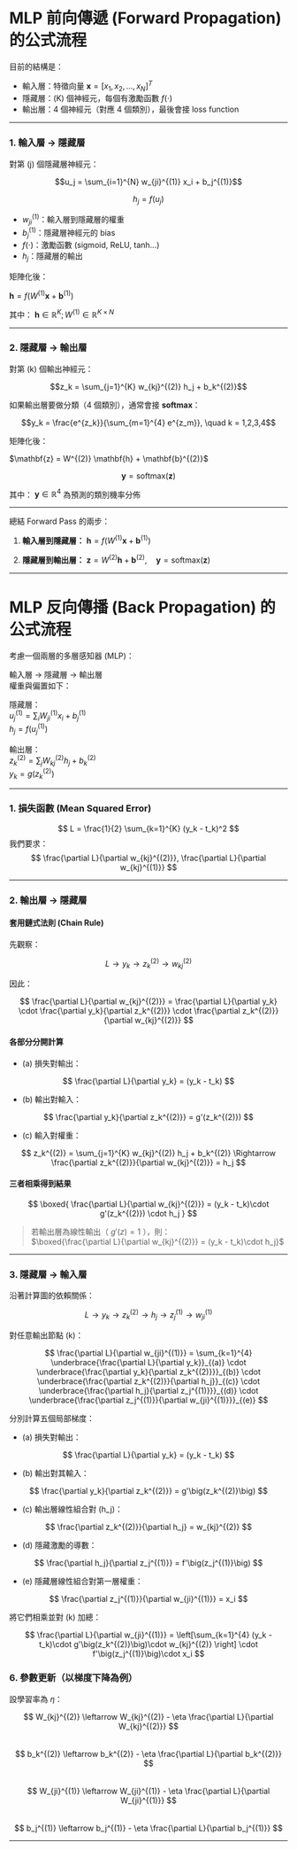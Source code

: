 # **MLP 前向傳遞 (Forward Propagation)** 的公式流程  
目前的結構是：

* 輸入層：特徵向量 $\mathbf{x} = [x_1, x_2, ..., x_N]^T$
* 隱藏層：(K) 個神經元，每個有激勵函數 $f(\cdot)$
* 輸出層：4 個神經元（對應 4 個類別），最後會接 loss function

---

### 1. 輸入層 → 隱藏層

對第 (j) 個隱藏層神經元：

$$u_j = \sum_{i=1}^{N} w_{ji}^{(1)} x_i + b_j^{(1)}$$

$$h_j = f(u_j)$$

* $w_{ji}^{(1)}$：輸入層到隱藏層的權重
* $b_j^{(1)}$：隱藏層神經元的 bias
* $f(\cdot)$：激勵函數 (sigmoid, ReLU, tanh...)
* $h_j$：隱藏層的輸出

矩陣化後：

$\mathbf{h} = f\big(W^{(1)} \mathbf{x} + \mathbf{b}^{(1)}\big)$

其中：
$\mathbf{h} \in \mathbb{R}^K ; W^{(1)} \in \mathbb{R}^{K \times N}$

---

### 2. 隱藏層 → 輸出層

對第 (k) 個輸出神經元：

$$z_k = \sum_{j=1}^{K} w_{kj}^{(2)} h_j + b_k^{(2)}$$

如果輸出層要做分類（4 個類別），通常會接 **softmax**：

$$y_k = \frac{e^{z_k}}{\sum_{m=1}^{4} e^{z_m}}, \quad k = 1,2,3,4$$

矩陣化後：

$\mathbf{z} = W^{(2)} \mathbf{h} + \mathbf{b}^{(2)}\$

$$\mathbf{y} = \text{softmax}(\mathbf{z})$$

其中：
$\mathbf{y} \in \mathbb{R}^4$ 為預測的類別機率分佈

---

總結 Forward Pass 的兩步：

1. **輸入層到隱藏層：**
   $\mathbf{h} = f\big(W^{(1)} \mathbf{x} + \mathbf{b}^{(1)}\big)$

2. **隱藏層到輸出層：**
   $\mathbf{z} = W^{(2)} \mathbf{h} + \mathbf{b}^{(2)}, \quad \mathbf{y} = \text{softmax}(\mathbf{z})$

---


# MLP 反向傳播 (Back Propagation) 的公式流程 

考慮一個兩層的多層感知器 (MLP)：

輸入層 → 隱藏層 → 輸出層  
權重與偏置如下：

隱藏層：  <br>
$u_j^{(1)} = \sum_i W_{ji}^{(1)} x_i + b_j^{(1)}$  
$h_j = f(u_j^{(1)})$

輸出層： <br>
$z_k^{(2)} = \sum_j W_{kj}^{(2)} h_j + b_k^{(2)}$  
$y_k = g(z_k^{(2)})$

---

### **1. 損失函數 (Mean Squared Error)**

$$ L = \frac{1}{2} \sum_{k=1}^{K} (y_k - t_k)^2 $$
我們要求：
$$
\frac{\partial L}{\partial w_{kj}^{(2)}},    \frac{\partial L}{\partial w_{kj}^{(1)}}
$$

---
### **2. 輸出層 → 隱藏層**
#### 套用鏈式法則 (Chain Rule)

先觀察：

$$
L \to y_k \to z_k^{(2)} \to w_{kj}^{(2)}
$$

因此：

$$
\frac{\partial L}{\partial w_{kj}^{(2)}} 
= \frac{\partial L}{\partial y_k} 
  \cdot \frac{\partial y_k}{\partial z_k^{(2)}}
  \cdot \frac{\partial z_k^{(2)}}{\partial w_{kj}^{(2)}}
$$

#### 各部分分開計算

- (a) 損失對輸出：

$$
\frac{\partial L}{\partial y_k} = (y_k - t_k)
$$

- (b) 輸出對輸入：

$$
\frac{\partial y_k}{\partial z_k^{(2)}} = g'(z_k^{(2)})
$$

- (c) 輸入對權重：

$$
z_k^{(2)} = \sum_{j=1}^{K} w_{kj}^{(2)} h_j + b_k^{(2)} 
\Rightarrow \frac{\partial z_k^{(2)}}{\partial w_{kj}^{(2)}} = h_j
$$


#### 三者相乘得到結果

$$
\boxed{
\frac{\partial L}{\partial w_{kj}^{(2)}} 
= (y_k - t_k)\cdot g'(z_k^{(2)}) \cdot h_j
}
$$

> 若輸出層為線性輸出（ $g'(z) = 1$ ），則：  
> $\boxed{\frac{\partial L}{\partial w_{kj}^{(2)}} = (y_k - t_k)\cdot h_j}$

---
### **3. 隱藏層 → 輸入層**

沿著計算圖的依賴關係：

$$
L \to y_k \to z_k^{(2)} \to h_j \to z_j^{(1)} \to w_{ji}^{(1)}
$$

對任意輸出節點 \(k\)：

$$
\frac{\partial L}{\partial w_{ji}^{(1)}}
= \sum_{k=1}^{4}
\underbrace{\frac{\partial L}{\partial y_k}}_{(a)}
\cdot
\underbrace{\frac{\partial y_k}{\partial z_k^{(2)}}}_{(b)}
\cdot
\underbrace{\frac{\partial z_k^{(2)}}{\partial h_j}}_{(c)}
\cdot
\underbrace{\frac{\partial h_j}{\partial z_j^{(1)}}}_{(d)}
\cdot
\underbrace{\frac{\partial z_j^{(1)}}{\partial w_{ji}^{(1)}}}_{(e)}
$$

分別計算五個局部梯度：

- (a) 損失對輸出：
  
$$
\frac{\partial L}{\partial y_k} = (y_k - t_k)
$$
- (b) 輸出對其輸入：
  
$$
\frac{\partial y_k}{\partial z_k^{(2)}} = g'\big(z_k^{(2)}\big)
$$
- (c) 輸出層線性組合對 \(h_j\)：

$$
\frac{\partial z_k^{(2)}}{\partial h_j} = w_{kj}^{(2)}
$$
- (d) 隱藏激勵的導數：
  
$$
\frac{\partial h_j}{\partial z_j^{(1)}} = f'\big(z_j^{(1)}\big)
$$
- (e) 隱藏層線性組合對第一層權重：
  
$$
\frac{\partial z_j^{(1)}}{\partial w_{ji}^{(1)}} = x_i
$$

將它們相乘並對 \(k\) 加總：

$$
\frac{\partial L}{\partial w_{ji}^{(1)}}
= \left[\sum_{k=1}^{4} (y_k - t_k)\cdot g'\big(z_k^{(2)}\big)\cdot w_{kj}^{(2)} \right]
\cdot f'\big(z_j^{(1)}\big)\cdot x_i
$$


### **6. 參數更新（以梯度下降為例）**

設學習率為 $\eta$：

$$ W_{kj}^{(2)} \leftarrow W_{kj}^{(2)} - \eta  \frac{\partial L}{\partial W_{kj}^{(2)}} $$  
$$ b_k^{(2)} \leftarrow b_k^{(2)} - \eta  \frac{\partial L}{\partial b_k^{(2)}} $$  
$$ W_{ji}^{(1)} \leftarrow W_{ji}^{(1)} - \eta  \frac{\partial L}{\partial W_{ji}^{(1)}} $$  
$$ b_j^{(1)} \leftarrow b_j^{(1)} - \eta  \frac{\partial L}{\partial b_j^{(1)}} $$

---





